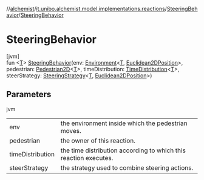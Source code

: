 //[alchemist](../../../index.md)/[it.unibo.alchemist.model.implementations.reactions](../index.md)/[SteeringBehavior](index.md)/[SteeringBehavior](-steering-behavior.md)

# SteeringBehavior

[jvm]\
fun <[T](index.md)> [SteeringBehavior](-steering-behavior.md)(env: [Environment](../../it.unibo.alchemist.model.interfaces/-environment/index.md)<[T](index.md), [Euclidean2DPosition](../../it.unibo.alchemist.model.implementations.positions/-euclidean2-d-position/index.md)>, pedestrian: [Pedestrian2D](../../it.unibo.alchemist.model.interfaces/-pedestrian2-d/index.md)<[T](index.md)>, timeDistribution: [TimeDistribution](../../it.unibo.alchemist.model.interfaces/-time-distribution/index.md)<[T](index.md)>, steerStrategy: [SteeringStrategy](../../it.unibo.alchemist.model.interfaces/-steering-strategy/index.md)<[T](index.md), [Euclidean2DPosition](../../it.unibo.alchemist.model.implementations.positions/-euclidean2-d-position/index.md)>)

## Parameters

jvm

| | |
|---|---|
| env | the environment inside which the pedestrian moves. |
| pedestrian | the owner of this reaction. |
| timeDistribution | the time distribution according to which this reaction executes. |
| steerStrategy | the strategy used to combine steering actions. |
